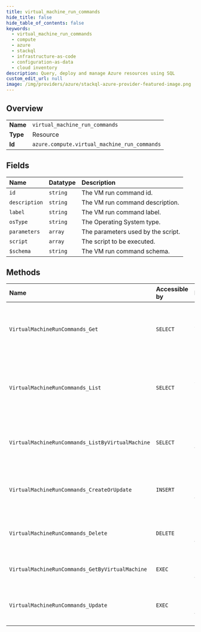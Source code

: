 ```yaml
---
title: virtual_machine_run_commands
hide_title: false
hide_table_of_contents: false
keywords:
  - virtual_machine_run_commands
  - compute
  - azure    
  - stackql
  - infrastructure-as-code
  - configuration-as-data
  - cloud inventory
description: Query, deploy and manage Azure resources using SQL
custom_edit_url: null
image: /img/providers/azure/stackql-azure-provider-featured-image.png
---
```

  
    

## Overview
<table><tbody>
<tr><td><b>Name</b></td><td><code>virtual_machine_run_commands</code></td></tr>
<tr><td><b>Type</b></td><td>Resource</td></tr>
<tr><td><b>Id</b></td><td><code>azure.compute.virtual_machine_run_commands</code></td></tr>
</tbody></table>

## Fields
| Name | Datatype | Description |
|:-----|:---------|:------------|
| `id` | `string` | The VM run command id. |
| `description` | `string` | The VM run command description. |
| `label` | `string` | The VM run command label. |
| `osType` | `string` | The Operating System type. |
| `parameters` | `array` | The parameters used by the script. |
| `script` | `array` | The script to be executed. |
| `$schema` | `string` | The VM run command schema. |
## Methods
| Name | Accessible by | Required Params | Description |
|:-----|:--------------|:----------------|:------------|
| `VirtualMachineRunCommands_Get` | `SELECT` | `commandId, location, subscriptionId` | Gets specific run command for a subscription in a location. |
| `VirtualMachineRunCommands_List` | `SELECT` | `location, subscriptionId` | Lists all available run commands for a subscription in a location. |
| `VirtualMachineRunCommands_ListByVirtualMachine` | `SELECT` | `resourceGroupName, subscriptionId, vmName` | The operation to get all run commands of a Virtual Machine. |
| `VirtualMachineRunCommands_CreateOrUpdate` | `INSERT` | `resourceGroupName, runCommandName, subscriptionId, vmName` | The operation to create or update the run command. |
| `VirtualMachineRunCommands_Delete` | `DELETE` | `resourceGroupName, runCommandName, subscriptionId, vmName` | The operation to delete the run command. |
| `VirtualMachineRunCommands_GetByVirtualMachine` | `EXEC` | `resourceGroupName, runCommandName, subscriptionId, vmName` | The operation to get the run command. |
| `VirtualMachineRunCommands_Update` | `EXEC` | `resourceGroupName, runCommandName, subscriptionId, vmName` | The operation to update the run command. |
